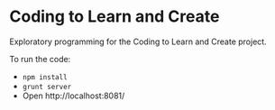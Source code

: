 # Coding to Learn and Create

Exploratory programming for the Coding to Learn and Create project.

To run the code:

- `npm install`
- `grunt server`
- Open http://localhost:8081/

